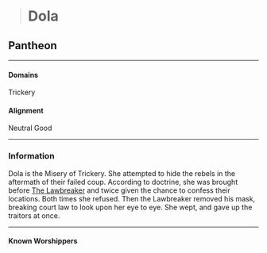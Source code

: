 ># Dola

## Pantheon 

***

#### Domains 

Trickery

#### Alignment

Neutral Good

***

### Information

Dola is the Misery of Trickery. She attempted to hide the rebels in the aftermath of their failed coup. According to doctrine, she was brought before [The Lawbreaker](The%20Lawbreaker.md) and twice given the chance to confess their locations. Both times she refused. Then the Lawbreaker removed his mask, breaking court law to look upon her eye to eye. She wept, and gave up the traitors at once.

***

#### Known Worshippers
